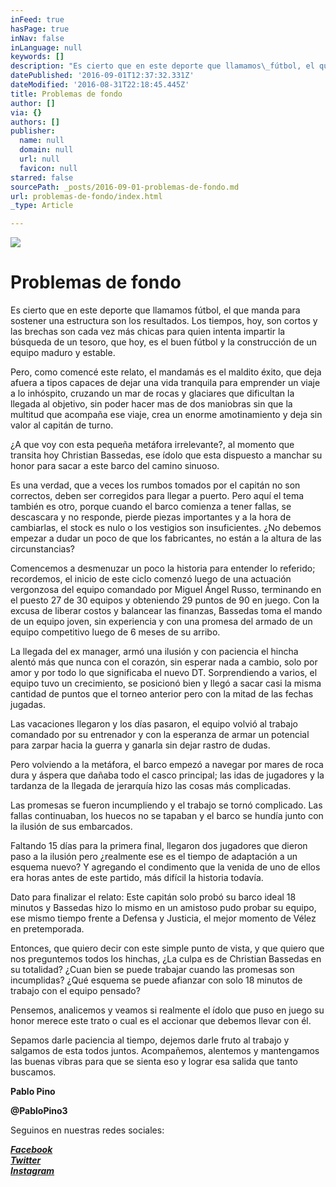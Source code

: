 ```yaml
---
inFeed: true
hasPage: true
inNav: false
inLanguage: null
keywords: []
description: "Es cierto que en este deporte que llamamos\_fútbol, el que manda para sostener una estructura son\_los resultados. Los tiempos, hoy, son cortos y las brechas son cada vez más chicas para quien intenta impartir la búsqueda de un tesoro, que hoy, es el buen\_fútbol\_y la\_construcción de un equipo maduro y estable."
datePublished: '2016-09-01T12:37:32.331Z'
dateModified: '2016-08-31T22:18:45.445Z'
title: Problemas de fondo
author: []
via: {}
authors: []
publisher:
  name: null
  domain: null
  url: null
  favicon: null
starred: false
sourcePath: _posts/2016-09-01-problemas-de-fondo.md
url: problemas-de-fondo/index.html
_type: Article

---
```

![](https://the-grid-user-content.s3-us-west-2.amazonaws.com/406e9238-322a-4c95-a6b7-74541ab4143a.jpg)

# Problemas de fondo

Es cierto que en este deporte que llamamos fútbol, el que manda para sostener una estructura son los resultados. Los tiempos, hoy, son cortos y las brechas son cada vez más chicas para quien intenta impartir la búsqueda de un tesoro, que hoy, es el buen fútbol y la construcción de un equipo maduro y estable.

Pero, como comencé este relato, el mandamás es el maldito éxito, que deja afuera a tipos capaces de dejar una vida tranquila para emprender un viaje a lo inhóspito, cruzando un mar de rocas y glaciares que dificultan la llegada al objetivo, sin poder hacer mas de dos maniobras sin que la multitud que acompaña ese viaje, crea un enorme amotinamiento y deja sin valor al capitán de turno.

¿A que voy con esta pequeña metáfora irrelevante?, al momento que transita hoy Christian Bassedas, ese ídolo que esta dispuesto a manchar su honor para sacar a este barco del camino sinuoso.

Es una verdad, que a veces los rumbos tomados por el capitán no son correctos, deben ser corregidos para llegar a puerto. Pero aquí el tema también es otro, porque cuando el barco comienza a tener fallas, se descascara y no responde, pierde piezas importantes y a la hora de cambiarlas, el stock es nulo o los vestigios son insuficientes. ¿No debemos empezar a dudar un poco de que los fabricantes, no están a la altura de las circunstancias?

Comencemos a desmenuzar un poco la historia para entender lo referido; recordemos, el inicio de este ciclo comenzó luego de una actuación vergonzosa del equipo comandado por Miguel Ángel Russo, terminando en el puesto 27 de 30 equipos y obteniendo 29 puntos de 90 en juego. Con la excusa de liberar costos y balancear las finanzas, Bassedas toma el mando de un equipo joven, sin experiencia y con una promesa del armado de un equipo competitivo luego de 6 meses de su arribo.

La llegada del ex manager, armó una ilusión y con paciencia el hincha alentó más que nunca con el corazón, sin esperar nada a cambio, solo por amor y por todo lo que significaba el nuevo DT. Sorprendiendo a varios, el equipo tuvo un crecimiento, se posicionó bien y llegó a sacar casi la misma cantidad de puntos que el torneo anterior pero con la mitad de las fechas jugadas.

Las vacaciones llegaron y los días pasaron, el equipo volvió al trabajo comandado por su entrenador y con la esperanza de armar un potencial para zarpar hacia la guerra y ganarla sin dejar rastro de dudas.

Pero volviendo a la metáfora, el barco empezó a navegar por mares de roca dura y áspera que dañaba todo el casco principal; las idas de jugadores y la tardanza de la llegada de jerarquía hizo las cosas más complicadas.

Las promesas se fueron incumpliendo y el trabajo se tornó complicado. Las fallas continuaban, los huecos no se tapaban y el barco se hundía junto con la ilusión de sus embarcados.

Faltando 15 días para la primera final, llegaron dos jugadores que dieron paso a la ilusión pero ¿realmente ese es el tiempo de adaptación a un esquema nuevo? Y agregando el condimento que la venida de uno de ellos era horas antes de este partido, más difícil la historia todavía.

Dato para finalizar el relato: Este capitán solo probó su barco ideal 18 minutos y Bassedas hizo lo mismo en un amistoso pudo probar su equipo, ese mismo tiempo frente a Defensa y Justicia, el mejor momento de Vélez en pretemporada.

Entonces, que quiero decir con este simple punto de vista, y que quiero que nos preguntemos todos los hinchas, ¿La culpa es de Christian Bassedas en su totalidad? ¿Cuan bien se puede trabajar cuando las promesas son incumplidas? ¿Qué esquema se puede afianzar con solo 18 minutos de trabajo con el equipo pensado?

Pensemos, analicemos y veamos si realmente el ídolo que puso en juego su honor merece este trato o cual es el accionar que debemos llevar con él.

Sepamos darle paciencia al tiempo, dejemos darle fruto al trabajo y salgamos de esta todos juntos. Acompañemos, alentemos y mantengamos las buenas vibras para que se sienta eso y lograr esa salida que tanto buscamos.

**Pablo Pino**

**@PabloPino3**

Seguinos en nuestras redes sociales:

_**[Facebook][0]**_  
_**[Twitter][1]**_  
_**[Instagram][2]**_

[0]: https://www.facebook.com/pasionfortineraoficial/
[1]: https://twitter.com/PasionFortinera
[2]: https://www.instagram.com/pasionfortinera/